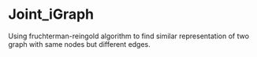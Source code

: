 # Joint_iGraph
Using fruchterman-reingold algorithm to find similar representation of two graph with same nodes but different edges.
